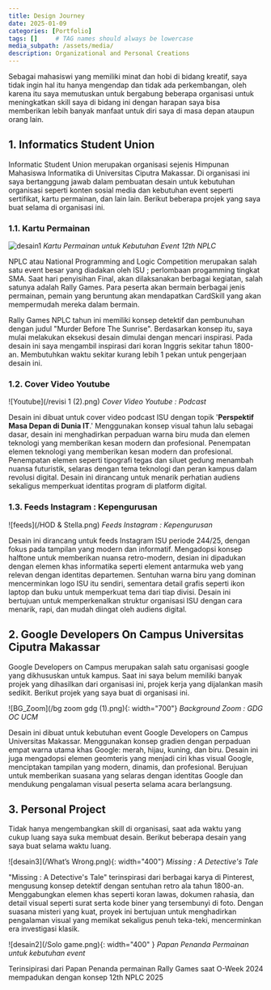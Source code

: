 ```yaml
---
title: Design Journey
date: 2025-01-09
categories: [Portfolio]
tags: []     # TAG names should always be lowercase
media_subpath: /assets/media/
description: Organizational and Personal Creations
---
```


Sebagai mahasiswi yang memiliki minat dan hobi di bidang kreatif, saya tidak ingin hal itu hanya mengendap dan tidak ada perkembangan, oleh karena itu saya memutuskan untuk bergabung beberapa organisasi untuk meningkatkan skill saya di bidang ini dengan harapan saya bisa memberikan lebih banyak manfaat untuk diri saya di masa depan ataupun orang lain.

## 1. Informatics Student Union
Informatic Student Union merupakan organisasi sejenis Himpunan Mahasiswa Informatika di Universitas Ciputra Makassar. Di organisasi ini saya bertanggung jawab dalam pembuatan desain untuk kebutuhan organisasi seperti konten sosial media dan kebutuhan event seperti sertifikat, kartu permainan, dan lain lain. Berikut beberapa projek yang saya buat selama di organisasi ini.

### 1.1. Kartu Permainan
![desain1](/CardSkill.png)
_Kartu Permainan untuk Kebutuhan Event 12th NPLC_

NPLC atau National Programming and Logic Competition merupakan salah satu event besar yang diadakan oleh ISU ; perlombaan progamming tingkat SMA. Saat hari penyisihan Final, akan dilaksanakan berbagai kegiatan, salah satunya adalah Rally Games. Para peserta akan bermain berbagai jenis permainan, pemain yang beruntung akan mendapatkan CardSkill yang akan mempermudah mereka dalam bermain.

Rally Games NPLC tahun ini memiliki konsep detektif dan pembunuhan dengan judul "Murder Before The Sunrise". Berdasarkan konsep itu, saya mulai melakukan eksekusi desain dimulai dengan mencari inspirasi. Pada desain ini saya mengambil inspirasi dari koran Inggris sekitar tahun 1800-an. Membutuhkan waktu sekitar kurang lebih 1 pekan untuk pengerjaan desain ini.

### 1.2. Cover Video Youtube
![Youtube](/revisi 1 (2).png)
_Cover Video Youtube : Podcast_

Desain ini dibuat untuk cover video podcast ISU dengan topik '<b>Perspektif Masa Depan di Dunia IT</b>.' Menggunakan konsep visual tahun lalu sebagai dasar, desain ini menghadirkan perpaduan warna biru muda dan elemen teknologi yang memberikan kesan modern dan profesional. Penempatan elemen teknologi yang memberikan kesan modern dan profesional. Penempatan elemen seperti tipografi tegas dan siluet gedung menambah nuansa futuristik, selaras dengan tema teknologi dan peran kampus dalam revolusi digital. Desain ini dirancang untuk menarik perhatian audiens sekaligus memperkuat identitas program di platform digital.

### 1.3. Feeds Instagram : Kepengurusan
![feeds](/HOD & Stella.png)
_Feeds Instagram : Kepengurusan_

Desain ini dirancang untuk feeds Instagram ISU periode 244/25, dengan fokus pada tampilan yang modern dan informatif. Mengadopsi konsep halftone untuk memberikan nuansa retro-modern, desian ini dipadukan dengan elemen khas informatika seperti element antarmuka web yang relevan dengan identitas departemen. Sentuhan warna biru yang dominan mencerminkan logo ISU itu sendiri, sementara detail grafis seperti ikon laptop dan buku untuk memperkuat tema dari tiap divisi. Desain ini bertujuan untuk memperkenalkan struktur organisasi ISU dengan cara menarik, rapi, dan mudah diingat oleh audiens digital.

## 2. Google Developers On Campus Universitas Ciputra Makassar
Google Developers on Campus merupakan salah satu organisasi google yang dikhususkan untuk kampus. Saat ini saya belum memiliki banyak projek yang dihasilkan dari organisasi ini, projek kerja yang dijalankan masih sedikit. Berikut projek yang saya buat di organisasi ini.

![BG_Zoom](/bg zoom gdg (1).png){: width="700"}
_Background Zoom : GDG OC UCM_

Desain ini dibuat untuk kebutuhan event Google Developers on Campus Universitas Makassar. Menggunakan konsep gradien dengan perpaduan empat warna utama khas Google: merah, hijau, kuning, dan biru. Desain ini juga mengadopsi elemen geomteris yang menjadi ciri  khas visual Google, menciptakan tampilan yang modern, dinamis, dan profesional. Berujuan untuk memberikan suasana yang selaras dengan identitas Google dan mendukung pengalaman visual peserta selama acara berlangsung.

## 3. Personal Project
Tidak hanya mengembangkan skill di organisasi, saat ada waktu yang cukup luang saya suka membuat desain. Berikut beberapa desain yang saya buat selama waktu luang.

![desain3](/What’s Wrong.png){: width="400"}
_Missing : A Detective's Tale_

"Missing : A Detective's Tale" terinspirasi dari berbagai karya di Pinterest, mengusung konsep detektif dengan sentuhan retro ala tahun 1800-an. Menggabungkan elemen khas seperti koran lawas, dokumen rahasia, dan detail visual seperti surat serta kode biner yang tersembunyi di foto. Dengan suasana misteri yang kuat, proyek ini bertujuan untuk menghadirkan pengalaman visual yang memikat sekaligus penuh teka-teki, mencerminkan era investigasi klasik.

![desain2](/Solo game.png){: width="400" }
_Papan Penanda Permainan untuk kebutuhan event_

Terinsipirasi dari Papan Penanda permainan Rally Games saat O-Week 2024 mempadukan dengan konsep 12th NPLC 2025